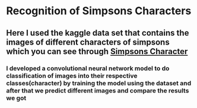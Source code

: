 # Recognition of Simpsons Characters
## Here I used the kaggle data set that contains the images of different characters of simpsons which you can see through [Simpsons Character](https://www.kaggle.com/datasets/alexattia/the-simpsons-characters-dataset)
### I developed a convolutional neural network model to do classification of images into their respective classes(character) by training the model using the dataset and after that we predict different images and compare the results we got
